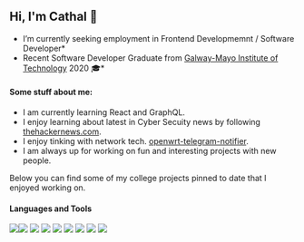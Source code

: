 ## Hi, I'm Cathal 👋

* I’m currently seeking employment in Frontend Developmemnt / Software Developer*<br>
* Recent Software Developer Graduate from [Galway-Mayo Institute of Technology](https://www.gmit.ie/) 2020 :mortar_board:* <br>

#### Some stuff about me:<br>
 - I am currently learning React and GraphQL.
 - I enjoy learning about latest in Cyber Secuity news by following [thehackernews.com](https://thehackernews.com/).
 - I enjoy tinking with network tech. [openwrt-telegram-notifier](https://github.com/CathalButler/openwrt-telegram-notifier).
 - I am always up for working on fun and interesting projects with new people.

Below you can find some of my college projects pinned to date that I enjoyed working on.<br>

#### Languages and Tools<br>
<img src="https://img.shields.io/badge/java-%23ED8B00.svg?&style=for-the-badge&logo=java&logoColor=white"/><img src="https://img.shields.io/badge/python%20-%2314354C.svg?&style=for-the-badge&logo=python&logoColor=white"/>
<img src="https://img.shields.io/badge/typescript%20-%23007ACC.svg?&style=for-the-badge&logo=typescript&logoColor=white"/>
<img src="https://img.shields.io/badge/node.js%20-%2343853D.svg?&style=for-the-badge&logo=node.js&logoColor=white"/>
<img src="https://img.shields.io/badge/Flutter%20-%2302569B.svg?&style=for-the-badge&logo=Flutter&logoColor=white"/>
<img src="https://img.shields.io/badge/mysql-%2300f.svg?&style=for-the-badge&logo=mysql&logoColor=white"/>
<img src="https://img.shields.io/badge/docker-%232496ed.svg?&style=for-the-badge&logo=docker&logoColor=white"/>
<img src="https://img.shields.io/badge/arch_linux-%231793d1.svg?&style=for-the-badge&logo=arch-linux&logoColor=white"/>
<img src="https://img.shields.io/badge/jetbrains-%23ed3d7b.svg?&style=for-the-badge&logo=jetbrains&logoColor=white"/>



<!--
**CathalButler/CathalButler** is a ✨ _special_ ✨ repository because its `README.md` (this file) appears on your GitHub profile.

Here are some ideas to get you started:

- 🔭 I’m currently working on ...
- 🌱 I’m currently learning ...
- 👯 I’m looking to collaborate on ...
- 🤔 I’m looking for help with ...
- 💬 Ask me about ...
- 📫 How to reach me: ...
- 😄 Pronouns: ...
- ⚡ Fun fact: ...
-->
